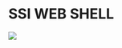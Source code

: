 # SSI WEB SHELL
<img src="https://raw.githubusercontent.com/Aryaalfahrezi010/SSI-DCS-v.1/master/screenshot/SSI.png">

